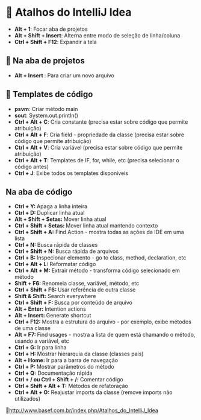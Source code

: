 # :memo: Atalhos do IntelliJ Idea

* <b>Alt + 1</b>: Focar aba de projetos
* <b>Alt + Shift + Insert</b>: Alterna entre modo de seleção de linha/coluna
* <b>Ctrl + Shift + F12</b>: Expandir a tela


## :ledger: Na aba de projetos

* <b>Alt + Insert </b>: Para criar um novo arquivo


## :ledger:  Templates de código

* <b>psvm</b>: Criar método main
* <b>sout</b>: System.out.println()
* <b> Ctrl + Alt + C</b>: Cria constante (precisa estar sobre código que permite atribuição)
* <b> Ctrl + Alt + F</b>: Cria field - propriedade da classe (precisa estar sobre código que permite atribuição)
*  <b>Ctrl + Alt + V</b>: Cria variável (precisa estar sobre código que permite atribuição)
*  <b>Ctrl + Alt + T</b>: Templates de IF, for, while, etc (precisa selecionar o código antes)
*  <b>Ctrl + J</b>: Exibe todos os templates disponíveis


## Na aba de código
* <b>Ctrl + Y: </b>Apaga a linha inteira
* <b>Ctrl + D: </b>Duplicar linha atual
* <b>Alt + Shift + Setas: </b>Mover linha atual
* <b>Ctrl + Shift + Setas: </b>Mover linha atual mantendo contexto
* <b>Ctrl + Shift + A:</b> Find Action - mostra todas as ações da IDE em uma lista
* <b>Ctrl + N: </b>Busca rápida de classes
* <b>Ctrl + Shift + N:</b> Busca rápida de arquivos
* <b>Ctrl + B: </b>Inspecionar elemento - go to class, method, declaration, etc 
* <b> Ctrl + Alt + L: </b>Reformatar código
* <b>Ctrl + Alt + M: </b>Extrair método - transforma código selecionado em método
* <b>Shift + F6: </b>Renomeia classe, variável, método, etc
* <b>Ctrl + Shift + F6: </b>Usar referência de outra classe
* <b>Shift & Shift: </b>Search everywhere
* <b>Ctrl + Shift + F: </b>Busca por conteúdo de arquivo
* <b>Alt + Enter: </b>Intention actions
* <b>Alt + Insert: </b>Generate shortcut
* <b>Ctrl + F12: </b>Mostra a estrutura do arquivo - por exemplo, exibe métodos de uma classe
* <b>Alt + F7: </b>Find usages - mostra a lista de quem está chamando o método, usando a variável, etc
* <b>Ctrl + G: </b>Ir para linha
* <b>Ctrl + H: </b>Mostrar hierarquia da classe (classes pais)
* <b>Alt + Home: </b>Ir para a barra de navegação
* <b>Ctrl + P: </b>Mostrar parâmetros do método
* <b>Ctrl + Q:</b> Documentação rápida
* <b>Ctrl + / ou Ctrl + Shift + /:</b> Comentar código
* <b>Ctrl + Shift + Alt + T:</b> Métodos de refatoração
* <b> Ctrl + Alt + O:</b> Reajustar imports da classe (remove imports não utilizados)

:link:http://www.basef.com.br/index.php/Atalhos_do_IntelliJ_Idea